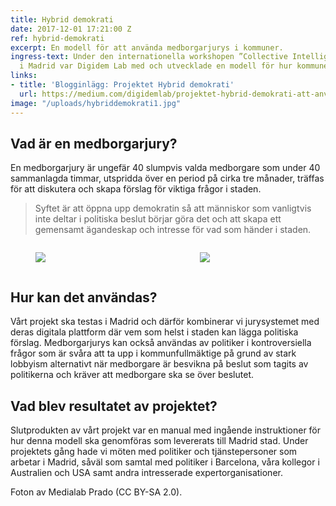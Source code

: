 ```yaml
---
title: Hybrid demokrati
date: 2017-12-01 17:21:00 Z
ref: hybrid-demokrati
excerpt: En modell för att använda medborgarjurys i kommuner.
ingress-text: Under den internationella workshopen ”Collective Intelligence 2017”
  i Madrid var Digidem Lab med och utvecklade en modell för hur kommuner kan börja använda sig av en medborgarjury.
links:
- title: 'Blogginlägg: Projektet Hybrid demokrati'
  url: https://medium.com/digidemlab/projektet-hybrid-demokrati-att-anv%C3%A4nda-sig-av-medborgarjurys-38f27e069022
image: "/uploads/hybriddemokrati1.jpg"
---
```


## Vad är en medborgarjury?
En medborgarjury är ungefär 40 slumpvis valda medborgare som under 40 sammanlagda timmar, utspridda över en period på cirka tre månader, träffas för att diskutera och skapa förslag för viktiga frågor i staden.

> Syftet är att öppna upp demokratin så att människor som vanligtvis inte deltar i politiska beslut börjar göra det och att skapa ett gemensamt ägandeskap och intresse för vad som händer i staden.

<div class="columns">
  <div class="column">
    <figure>
      <img src="/uploads/hybriddemokrati.jpg">
    </figure>
  </div>
  <div class="column">
    <figure>
      <img src="/uploads/hybriddemokrati2.jpg">
    </figure>
  </div>
</div>

## Hur kan det användas?
Vårt projekt ska testas i Madrid och därför kombinerar vi jurysystemet med deras digitala plattform där vem som helst i staden kan lägga politiska förslag. Medborgarjurys kan också användas av politiker i kontroversiella frågor som är svåra att ta upp i kommunfullmäktige på grund av stark lobbyism alternativt när medborgare är besvikna på beslut som tagits av politikerna och kräver att medborgare ska se över beslutet.

## Vad blev resultatet av projektet?
Slutprodukten av vårt projekt var en manual med ingående instruktioner för hur denna modell ska genomföras som levererats till Madrid stad. Under projektets gång hade vi möten med politiker och tjänstepersoner som arbetar i Madrid, såväl som samtal med politiker i Barcelona, våra kollegor i Australien och USA samt andra intresserade expertorganisationer.

Foton av Medialab Prado (CC BY-SA 2.0).
